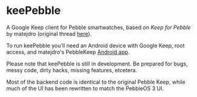 # keePebble
A Google Keep client for Pebble smartwatches, based on *Keep for Pebble* by matejdro (original thread [here](https://forums.pebble.com/t/android-root-keep-for-pebble-display-google-keep-notes-on-your-pebble/4333)). 

To run keePebble you'll need an Android device with Google Keep, root access, and matejdro's PebbleKeep [Android app](https://dl.dropboxusercontent.com/u/6999250/Dialer/Keep/PebbleKeep.apk).

Please note that keePebble is still in development. Be prepared for bugs, messy code, dirty hacks, missing features, etcetera.

Most of the backend code is identical to the original Pebble Keep, while much of the UI has been rewritten to match the PebbleOS 3 UI.
